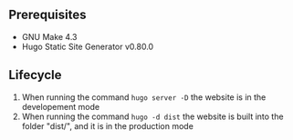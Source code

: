 ## Prerequisites

* GNU Make 4.3
* Hugo Static Site Generator v0.80.0

## Lifecycle

1. When running the command `hugo server -D` the website is in the developement mode
2. When running the command `hugo -d dist` the website is built into the folder "dist/", and it is in the production mode
